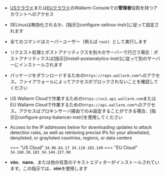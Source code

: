 * [USクラウド](https://us1.my.wallarm.com/)または[EUクラウド](https://my.wallarm.com/)のWallarm Consoleでの**管理者**役割を持つアカウントへのアクセス
* SELinuxは無効化されるか、[指示][configure-selinux-instr]に従って設定されます
* 全てのコマンドはスーパーユーザー（例えば `root`）として実行します
* リクエスト処理とポストアナリティクスを別々のサーバーで行己う場合：ポストアナリティクスは[指示][install-postanalytics-instr]に従って別のサーバーにインストールされます
* パッケージをダウンロードするための`https://repo.wallarm.com`へのアクセス。ファイアウォールによってアクセスがブロックされないことを確認してください
* US Wallarm Cloudで作業するための`https://us1.api.wallarm.com`またはEU Wallarm Cloudで作業するための`https://api.wallarm.com`へのアクセス。アクセスはプロキシサーバ経由でのみ設定することができる場合、[指示][configure-proxy-balancer-instr]を使用してください
* Access to the IP addresses below for downloading updates to attack detection rules, as well as retrieving precise IPs for your allowlisted, denylisted, or graylisted countries, regions, or data centers

    === "US Cloud"
        ```
        34.96.64.17
        34.110.183.149
        ```
    === "EU Cloud"
        ```
        34.160.38.183
        34.144.227.90
        ```
* **vim**、**nano**、または他の任意のテキストエディターがインストールされています。この指示では、**vim**を使用します
